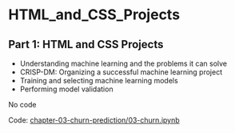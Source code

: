 # HTML_and_CSS_Projects

## Part 1: HTML and CSS Projects

* Understanding machine learning and the problems it can solve
* CRISP-DM: Organizing a successful machine learning project
* Training and selecting machine learning models
* Performing model validation

No code

Code: [chapter-03-churn-prediction/03-churn.ipynb](chapter-03-churn-prediction/03-churn.ipynb)
